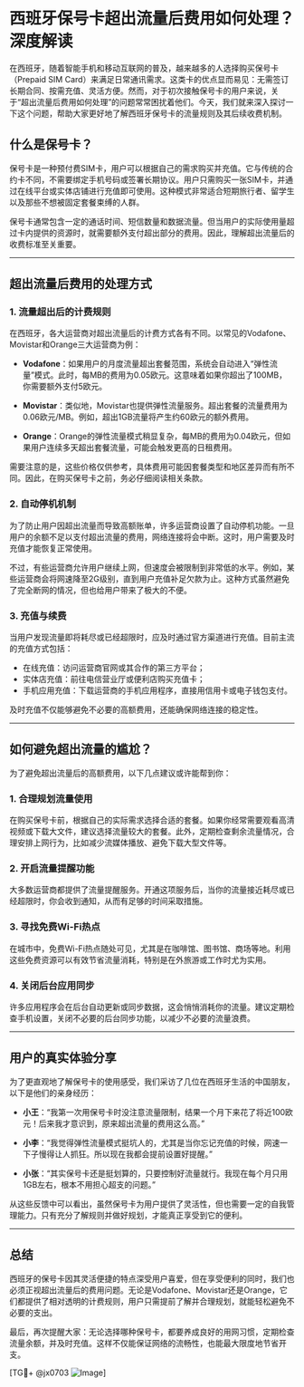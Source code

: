# 西班牙保号卡超出流量后费用如何处理？深度解读

在西班牙，随着智能手机和移动互联网的普及，越来越多的人选择购买保号卡（Prepaid SIM Card）来满足日常通讯需求。这类卡的优点显而易见：无需签订长期合同、按需充值、灵活方便。然而，对于初次接触保号卡的用户来说，关于“超出流量后费用如何处理”的问题常常困扰着他们。今天，我们就来深入探讨一下这个问题，帮助大家更好地了解西班牙保号卡的流量规则及其后续收费机制。

## 什么是保号卡？

保号卡是一种预付费SIM卡，用户可以根据自己的需求购买并充值。它与传统的合约卡不同，不需要绑定手机号码或签署长期协议。用户只需购买一张SIM卡，并通过在线平台或实体店铺进行充值即可使用。这种模式非常适合短期旅行者、留学生以及那些不想被固定套餐束缚的人群。

保号卡通常包含一定的通话时间、短信数量和数据流量。但当用户的实际使用量超过卡内提供的资源时，就需要额外支付超出部分的费用。因此，理解超出流量后的收费标准至关重要。

---

## 超出流量后费用的处理方式

### 1. **流量超出后的计费规则**
在西班牙，各大运营商对超出流量后的计费方式各有不同。以常见的Vodafone、Movistar和Orange三大运营商为例：

- **Vodafone**：如果用户的月度流量超出套餐范围，系统会自动进入“弹性流量”模式。此时，每MB的费用为0.05欧元。这意味着如果你超出了100MB，你需要额外支付5欧元。
  
- **Movistar**：类似地，Movistar也提供弹性流量服务。超出套餐的流量费用为0.06欧元/MB。例如，超出1GB流量将产生约60欧元的额外费用。

- **Orange**：Orange的弹性流量模式稍显复杂，每MB的费用为0.04欧元，但如果用户连续多天超出套餐流量，可能会触发更高的日租费用。

需要注意的是，这些价格仅供参考，具体费用可能因套餐类型和地区差异而有所不同。因此，在购买保号卡之前，务必仔细阅读相关条款。

### 2. **自动停机机制**
为了防止用户因超出流量而导致高额账单，许多运营商设置了自动停机功能。一旦用户的余额不足以支付超出流量的费用，网络连接将会中断。这时，用户需要及时充值才能恢复正常使用。

不过，有些运营商允许用户继续上网，但速度会被限制到非常低的水平。例如，某些运营商会将网速降至2G级别，直到用户充值补足欠款为止。这种方式虽然避免了完全断网的情况，但也给用户带来了极大的不便。

### 3. **充值与续费**
当用户发现流量即将耗尽或已经超限时，应及时通过官方渠道进行充值。目前主流的充值方式包括：
- 在线充值：访问运营商官网或其合作的第三方平台；
- 实体店充值：前往电信营业厅或便利店购买充值卡；
- 手机应用充值：下载运营商的手机应用程序，直接用信用卡或电子钱包支付。

及时充值不仅能够避免不必要的高额费用，还能确保网络连接的稳定性。

---

## 如何避免超出流量的尴尬？

为了避免超出流量后的高额费用，以下几点建议或许能帮到你：

### 1. **合理规划流量使用**
在购买保号卡前，根据自己的实际需求选择合适的套餐。如果你经常需要观看高清视频或下载大文件，建议选择流量较大的套餐。此外，定期检查剩余流量情况，合理安排上网行为，比如减少流媒体播放、避免下载大型文件等。

### 2. **开启流量提醒功能**
大多数运营商都提供了流量提醒服务。开通这项服务后，当你的流量接近耗尽或已经超限时，你会收到通知，从而有足够的时间采取措施。

### 3. **寻找免费Wi-Fi热点**
在城市中，免费Wi-Fi热点随处可见，尤其是在咖啡馆、图书馆、商场等地。利用这些免费资源可以有效节省流量消耗，特别是在外旅游或工作时尤为实用。

### 4. **关闭后台应用同步**
许多应用程序会在后台自动更新或同步数据，这会悄悄消耗你的流量。建议定期检查手机设置，关闭不必要的后台同步功能，以减少不必要的流量浪费。

---

## 用户的真实体验分享

为了更直观地了解保号卡的使用感受，我们采访了几位在西班牙生活的中国朋友，以下是他们的亲身经历：

- **小王**：“我第一次用保号卡时没注意流量限制，结果一个月下来花了将近100欧元！后来我才意识到，原来超出流量的费用这么高。”
  
- **小李**：“我觉得弹性流量模式挺坑人的，尤其是当你忘记充值的时候，网速一下子慢得让人抓狂。所以现在我都会提前设置好提醒。”

- **小张**：“其实保号卡还是挺划算的，只要控制好流量就行。我现在每个月只用1GB左右，根本不用担心超支的问题。”

从这些反馈中可以看出，虽然保号卡为用户提供了灵活性，但也需要一定的自我管理能力。只有充分了解规则并做好规划，才能真正享受到它的便利。

---

## 总结

西班牙的保号卡因其灵活便捷的特点深受用户喜爱，但在享受便利的同时，我们也必须正视超出流量后的费用问题。无论是Vodafone、Movistar还是Orange，它们都提供了相对透明的计费规则，用户只需提前了解并合理规划，就能轻松避免不必要的支出。

最后，再次提醒大家：无论选择哪种保号卡，都要养成良好的用网习惯，定期检查流量余额，并及时充值。这样不仅能保证网络的流畅性，也能最大限度地节省开支。

[TG💪+ @jx0703 ![Image](https://github.com/user-attachments/assets/dbca1d08-cadb-493c-b0ec-ad6f7a83f270)]